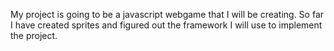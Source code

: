 My project is going to be a javascript webgame that I will be creating. So far I have created sprites and figured out the framework I will use to implement the project.
